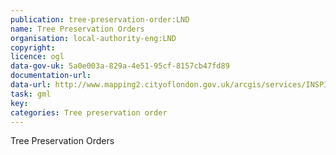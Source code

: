 ```yaml
---
publication: tree-preservation-order:LND
name: Tree Preservation Orders
organisation: local-authority-eng:LND
copyright:
licence: ogl
data-gov-uk: 5a0e003a-829a-4e51-95cf-8157cb47fd89
documentation-url:
data-url: http://www.mapping2.cityoflondon.gov.uk/arcgis/services/INSPIRE/MapServer/WFSServer?Request=GetFeature&typename=INSPIRE:Tree_Preservation_Orders&outputFormat=GML2
task: gml
key:
categories: Tree preservation order
---
```


Tree Preservation Orders
